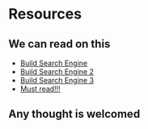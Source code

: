 # Resources

## We can read on this

* [Build Search Engine](https://stratoflow.com/how-to-build-a-search-engine/)
* [Build Search Engine 2](https://sarabjeetsingh.medium.com/how-do-you-build-a-search-engine-1fc6ff571696)
* [Build Search Engine 3](https://www.quora.com/How-do-I-make-a-small-web-search-engine-as-a-mini-project-I-dont-want-to-create-something-advanced-but-something-functional)
* [Must read!!!](https://www.quora.com/How-do-you-build-a-search-engine-from-scratch-What%E2%80%99s-the-best-technology-stack-for-this)

## Any thought is welcomed
